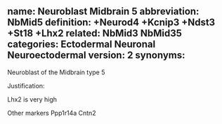 name: Neuroblast Midbrain 5
abbreviation: NbMid5
definition: +Neurod4 +Kcnip3 +Ndst3 +St18 +Lhx2
related: NbMid3 NbMid35
categories: Ectodermal Neuronal Neuroectodermal
version: 2
synonyms:
---

Neuroblast of the Midbrain type 5

Justification:

Lhx2 is very high

Other markers
Ppp1r14a
Cntn2